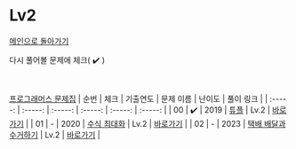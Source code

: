 # Lv2

[메인으로 돌아가기](https://github.com/dmswldk28/programmers/tree/main/kakao)

다시 풀어볼 문제에 체크( :heavy_check_mark: )

<br>


[프로그래머스 문제집](https://school.programmers.co.kr/learn/challenges?order=acceptance_desc&levels=2&languages=java)
|          순번          |        체크         |        기출연도         |        문제 이름         |         난이도          |        풀이 링크         |
| :-----: | :-----: | :-----: | :-----: | :-----: | :-----: |
| 00 |  :heavy_check_mark:  | 2019 | <a href="https://school.programmers.co.kr/learn/courses/30/lessons/64065" target="_blank">튜플</a> | Lv.2 | <a href="./../lv2/kakao_2019_tuple.java">바로가기</a> |
| 01 |  -  | 2020 | <a href="https://school.programmers.co.kr/learn/courses/30/lessons/67257" target="_blank">수식 최대화</a> | Lv.2 | <a href="./lv2/kakao_2020_operator.java">바로가기</a> |
| 02 |  -  | 2023 | <a href="https://school.programmers.co.kr/learn/courses/30/lessons/150369" target="_blank">택배 배달과 수거하기</a> | Lv.2 | <a href="./lv2/kakao_2023_delivery.java">바로가기</a> |